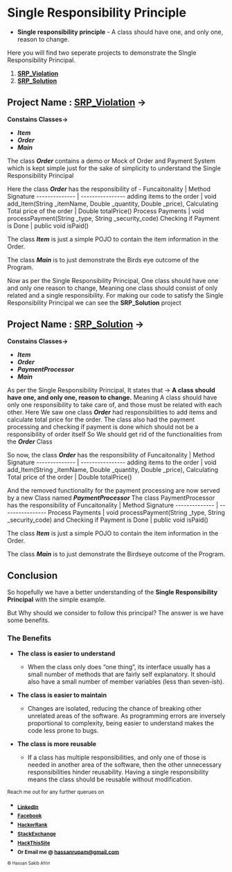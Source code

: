 # Single Responsibility Principle
* **Single responsibility principle** -  A class should have one, and only one, reason to change.

Here you will find two seperate projects to demonstrate the SIngle Responsibility Principal.
  1. **[SRP_Violation](https://github.com/strangerOfDarkness/SOLID_PRINCIPAL/tree/main/SingleResponsibilityPrincipal/SRP_Violation)** 
  2. **[SRP_Solution](https://github.com/strangerOfDarkness/SOLID_PRINCIPAL/tree/main/SingleResponsibilityPrincipal/SRP_Solution)**
  
## **Project Name : [SRP_Violation](https://github.com/strangerOfDarkness/SOLID_PRINCIPAL/tree/main/SingleResponsibilityPrincipal/SRP_Violation)** ->
**Constains Classes->** 
* **_Item_** 
* **_Order_**
* **_Main_**


The class **_Order_** contains a demo or Mock of Order and Payment System which is kept simple 
just for the sake of simplicity to understand the Single Responsibility Principal

Here the class **_Order_** has the responsibility of -
Funcaitonality | Method Signature
-------------- | ----------------
adding items to the order            | void add_Item(String _itemName, Double _quantity, Double _price),
Calculating Total price of the order | Double totalPrice()
Process Payments                     | void processPayment(String _type, String _security_code)
Checking if Payment is Done          | public void isPaid()


 The class **_Item_** is just a simple POJO to contain the item information in the Order. 
 
 
 The class **_Main_** is to just demonstrate the Birds eye outcome of the Program. 
 
 Now as per the Single Responsibility Principal, One class should have one and only one reason to change,
 Meaning one class should consist of only related and a single responsibility.
 For making our code to satisfy the Single Responsibility Principal we can see the **SRP_Solution** project

## **Project Name : [SRP_Solution](https://github.com/strangerOfDarkness/SOLID_PRINCIPAL/tree/main/SingleResponsibilityPrincipal/SRP_Solution)** ->
**Constains Classes->** 
* **_Item_**
* **_Order_**
* **_PaymentProcessor_** 
* **_Main_**

 As per the Single Responsibility Principal, It states that -> **A class should have one, and only one, reason to change.**
 Meaning A class should have only one responsibility to take care of, and those must be related with each other.
 Here We saw one class **_Order_** had responsibilities to add items and calculate total price for the order.
 The class also had the payment processing and checking if payment is done which should not be a responsibility of order itself
 So We should get rid of the functionalities from the **_Order_** Class


 So now, the class **_Order_** has the responsibility of
 Funcaitonality | Method Signature
-------------- | ----------------
adding items to the order            |  void add_Item(String _itemName, Double _quantity, Double _price),
Calculating Total price of the order | Double totalPrice()
 
And the removed functionality for the payment processing are now served by a new Class named  **_PaymentProcessor_**
The class PaymentProcessor has the responsibility of
 Funcaitonality | Method Signature
-------------- | ----------------
Process Payments                    | void processPayment(String _type, String _security_code)
and Checking if Payment is Done     | public void isPaid()

 
 The class **_Item_** is just a simple POJO to contain the item information in the Order. 

 The class **_Main_** is to just demonstrate the Birdseye outcome of the Program. 

## **Conclusion**
So hopefully we have a better understanding of the **Single Responsibility Principal** with the simple example.

But Why should we consider to follow this principal? The answer is we have some benefits. 
### **The Benefits**
* __The class is easier to understand__
  * When the class only does “one thing”, its interface usually has a small number of methods that are fairly self explanatory. It should also have a small number of member    variables (less than seven-ish).

* __The class is easier to maintain__
  * Changes are isolated, reducing the chance of breaking other unrelated areas of the software. As programming errors are inversely proportional to complexity, being easier to  understand makes the code less prone to bugs.

* __The class is more reusable__
  * If a class has multiple responsibilities, and only one of those is needed in another area of the software, then the other unnecessary responsibilities hinder reusability. Having a single responsibility means the class should be reusable without modification. 


<sub>Reach me out for any further querues on</sub>
 * <sub>**[LinkedIn](https://www.linkedin.com/in/hassanrupam/)**</sub>
 * <sub>**[Facebook](https://www.facebook.com/hassan.sakib/)**</sub>
 * <sub>**[HackerRank](https://www.hackerrank.com/ID15103144)**</sub>
 * <sub>**[StackExchange](https://stackexchange.com/users/12605274/hassan-sakib-rupam)**</sub>
 * <sub>**[HackThisSite](https://www.hackthissite.org/user/view/_d4RKN355/)**</sub>
 * <sub>**Or Email me @ [hassanrupam@gmail.com](mailto:hassanrupam@gmail.com)**</sub>

<sub><sup>:copyright: Hassan Sakib Afrin</sup></sub>
